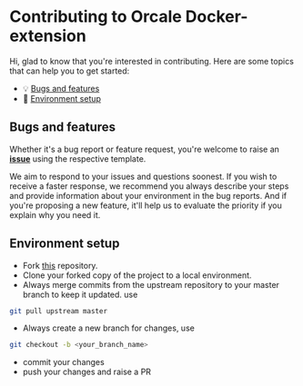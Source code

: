 # Contributing to Orcale Docker-extension

Hi, glad to know that you're interested in contributing. Here are
some topics that can help you to get started:

- 💡 [Bugs and features](#bugs-and-features)
- 🔧 [Environment setup](#environment-setup)

## Bugs and features

Whether it's a bug report or feature request, you're welcome to raise an
**[issue](https://github.com/marcelo-ochoa/oraclexe-docker-extension/issues)** using the respective
template.

We aim to respond to your issues and questions soonest. If you wish to receive a
faster response, we recommend you always describe your steps and provide
information about your environment in the bug reports. And if you're proposing a
new feature, it'll help us to evaluate the priority if you explain why you need
it.

## Environment setup

- Fork [this](https://github.com/marcelo-ochoa/oraclexe-docker-extension.git) repository.
- Clone your forked copy of the project to a local environment.
- Always merge commits from the upstream repository to your master branch to keep it updated.
 use

```bash
git pull upstream master
```

- Always create a new branch for changes, use

```bash
git checkout -b <your_branch_name>
```

- commit your changes
- push your changes and raise a PR
